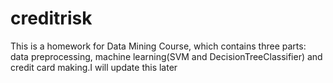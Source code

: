 # creditrisk
This is a homework for  Data Mining Course, which contains three parts: data preprocessing, machine learning(SVM and DecisionTreeClassifier) and credit card making.I will update this later
